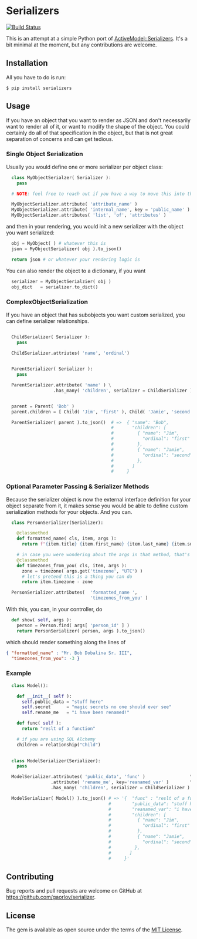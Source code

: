 # Serializers

[![Build Status](https://travis-ci.org/gaorlov/serializer.svg?branch=master)](https://travis-ci.org/gaorlov/serializer)

This is an attempt at a simple Python port of [ActiveModel::Serializers](https://github.com/rails-api/active_model_serializers). It's a bit minimal at the moment, but any contributions are welcome.

## Installation

All you have to do is run:

    $ pip install serializers

## Usage

If you have an object that you want to render as JSON and don't necessarily want to render all of it, or want to modify the shape of the object. You could certainly do all of that specification in the object, but that is not great separation of concerns and can get tedious.

### Single Object Serialization

Usually you would define one or more serializer per object class:

```python
  class MyObjectSerialzer( Serializer ):
    pass

  # NOTE: feel free to reach out if you have a way to move this into the class definition

  MyObjectSerializer.attribute( 'attribute_name' )
  MyObjectSerializer.attribute( 'internal_name', key = 'public_name' )
  MyObjectSerializer.attributes( 'list', 'of', 'attributes' )
```

and then in your rendering, you would init a new serializer with the object you want serialized:

```python
  obj = MyObject( ) # whatever this is
  json = MyObjectSerializer( obj ).to_json()

  return json # or whatever your rendering logic is
```

You can also render the object to a dictionary, if you want

```python
  serializer = MyObjectSerialzier( obj )
  obj_dict   = serializer.to_dict()
```

### ComplexObjectSerialization

If you have an object that has subobjects you want custom serialized, you can define serializer relationships. 

```python

  ChildSerializer( Serializer ):
    pass
  
  ChildSerializer.attriutes( 'name', 'ordinal')


  ParentSerializer( Serializer ):
    pass

  ParentSerializer.attribute( 'name' ) \
                  .has_many( 'children', serializer = ChildSerializer )


  parent = Parent( 'Bob' )
  parent.children = [ Child( 'Jim', 'first' ), Child( 'Jamie', 'second' ) ]

  ParentSerializer( parent ).to_json()  # =>  { "name": "Bob",
                                        #       "children": [
                                        #         { "name": "Jim",
                                        #           "ordinal": "first"
                                        #         },
                                        #         { "name": "Jamie",
                                        #           "ordinal": "second"
                                        #         },
                                        #       ]
                                        #     }
```
### Optional Parameter Passing & Serializer Methods

Because the serializer object is now the external interface definition for your object separate from it, it makes sense you would be able to define custom serialization methods for your objects. And you can. 

```python
  class PersonSerializer(Serializer):

    @classmethod
    def formatted_name( cls, item, args ):
      return f"{item.title} {item.first_name} {item.last_name} {item.suffix}"

    # in case you were wondering about the args in that method, that's so that you can pass in additional data into the serializer
    @classmethod
    def timezones_from_you( cls, item, args ):
      zone = timezone( args.get('timezone', "UTC") )
      # let's pretend this is a thing you can do
      return item.timezone - zone

  PersonSerializer.attributes(  'formatted_name ',
                                'timezones_from_you' )
```

With this, you can, in your controller, do

```python
  def show( self, args ):
    person = Person.find( args[ 'person_id' ] )
    return PersonSerializer( person, args ).to_json()
```

which should render something along the lines of

```json
{ "formatted_name" : "Mr. Bob Dobalina Sr. III",
  "timezones_from_you": -3 }
```

### Example

```python
  class Model():

    def __init__( self ):
      self.public_data = "stuff here"
      self.secret      = "magic secrets no one should ever see"
      self.rename_me   = "i have been renamed!"

    def func( self ):
      return "reslt of a function"

    # if you are using SQL Alchemy
    children = relationship("Child")
  

  class ModelSerializer(Serializer):
    pass

  ModelSerializer.attributes( 'public_data', 'func' )                 \
                 .attribute( 'rename_me', key='reanamed_var' )        \
                 .has_many( 'children', serializer = ChildSerializer )

  ModelSerializer( Model() ).to_json() # => '{  "func" : "reslt of a function"
                                       #        "public_data": "stuff here",
                                       #        "reanamed_var": "i have been renamed!"
                                       #        "children": [
                                       #          { "name": "Jim",
                                       #            "ordinal": "first"
                                       #          },
                                       #          { "name": "Jamie",
                                       #            "ordinal": "second"
                                       #         },
                                       #       ]
                                       #     }'

```

## Contributing

Bug reports and pull requests are welcome on GitHub at https://github.com/gaorlov/serializer.


## License

The gem is available as open source under the terms of the [MIT License](http://opensource.org/licenses/MIT).



